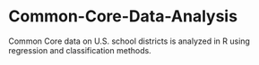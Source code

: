 # Common-Core-Data-Analysis
Common Core data on U.S. school districts is analyzed in R using regression and classification methods.
